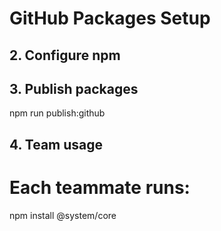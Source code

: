 # GitHub Packages Setup

## 2. Configure npm

## 3. Publish packages

npm run publish:github

## 4. Team usage

# Each teammate runs:

npm install @system/core

